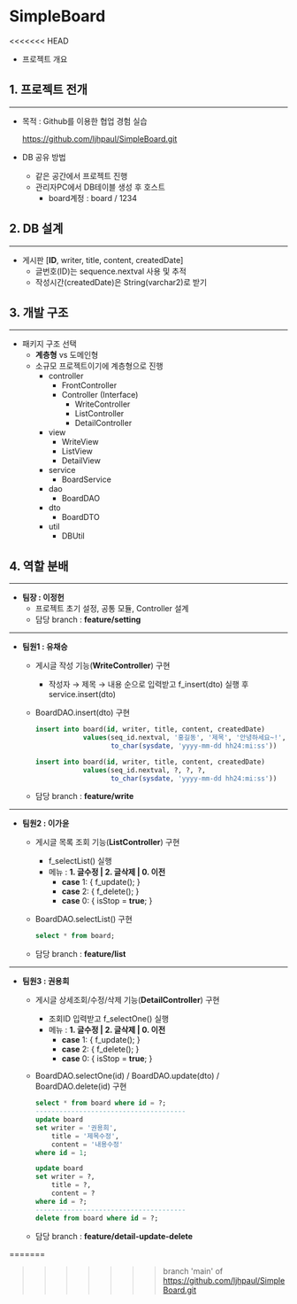 # SimpleBoard
<<<<<<< HEAD

- 프로젝트 개요

## 1. 프로젝트 전개

---

- 목적 : Github를 이용한 협업 경험 실습
    
    https://github.com/ljhpaul/SimpleBoard.git
    
- DB 공유 방법
    - 같은 공간에서 프로젝트 진행
    - 관리자PC에서 DB테이블 생성 후 호스트
        - board계정 : board / 1234

## 2. DB 설계

---

- 게시판 [**ID**, writer, title, content, createdDate]
    - 글번호(ID)는 sequence.nextval 사용 및 추적
    - 작성시간(createdDate)은 String(varchar2)로 받기

## 3. 개발 구조

---

- 패키지 구조 선택
    - **계층형** vs 도메인형
    - 소규모 프로젝트이기에 계층형으로 진행
        - controller
            - FrontController
            - Controller (Interface)
                - WriteController
                - ListController
                - DetailController
        - view
            - WriteView
            - ListView
            - DetailView
        - service
            - BoardService
        - dao
            - BoardDAO
        - dto
            - BoardDTO
        - util
            - DBUtil

## 4. 역할 분배

---

- **팀장 : 이정헌**
    - 프로젝트 초기 설정, 공통 모듈, Controller 설계
    - 담당 branch :  **feature/setting**

---

- **팀원1 : 유채승**
    - 게시글 작성 기능(**WriteController**) 구현
        - 작성자 → 제목 → 내용  순으로 입력받고 f_insert(dto) 실행 후 service.insert(dto)
    - BoardDAO.insert(dto) 구현
        
        ```sql
        insert into board(id, writer, title, content, createdDate)
                    values(seq_id.nextval, '홍길동', '제목', '안녕하세요~!', 
                           to_char(sysdate, 'yyyy-mm-dd hh24:mi:ss'))
        
        insert into board(id, writer, title, content, createdDate)
                    values(seq_id.nextval, ?, ?, ?, 
                           to_char(sysdate, 'yyyy-mm-dd hh24:mi:ss'))
        ```
        
    - 담당 branch :  **feature/write**

---

- **팀원2 : 이가윤**
    - 게시글 목록 조회 기능(**ListController**) 구현
        - f_selectList() 실행
        - 메뉴 :  **1. 글수정 | 2. 글삭제 | 0. 이전**
            - **case** 1: { f_update(); }
            - **case** 2: { f_delete(); }
            - **case** 0: { isStop = **true**; }
    - BoardDAO.selectList() 구현
        
        ```sql
        select * from board;
        ```
        
    - 담당 branch :  **feature/list**

---

- **팀원3 : 권용희**
    - 게시글 상세조회/수정/삭제 기능(**DetailController**) 구현
        - 조회ID  입력받고 f_selectOne() 실행
        - 메뉴 :  **1. 글수정 | 2. 글삭제 | 0. 이전**
            - **case** 1: { f_update(); }
            - **case** 2: { f_delete(); }
            - **case** 0: { isStop = **true**; }
    - BoardDAO.selectOne(id) / BoardDAO.update(dto) / BoardDAO.delete(id) 구현
        
        ```sql
        select * from board where id = ?;
        --------------------------------------
        update board
        set writer = '권용희',
            title = '제목수정',
            content = '내용수정'
        where id = 1;
        
        update board
        set writer = ?,
            title = ?,
            content = ?
        where id = ?;
        --------------------------------------
        delete from board where id = ?;
        ```
        
    - 담당 branch :  **feature/detail-update-delete**

=======
>>>>>>> branch 'main' of https://github.com/ljhpaul/SimpleBoard.git
